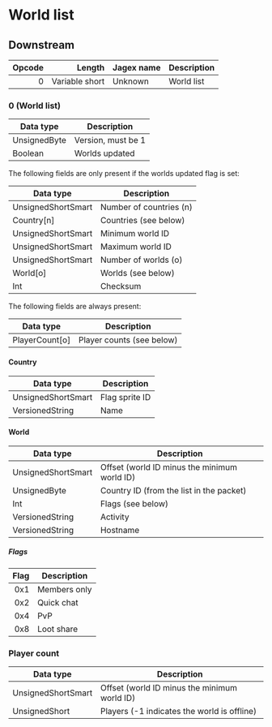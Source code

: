# World list

## Downstream

| Opcode | Length         | Jagex name                  | Description                        |
|-------:|---------------:|-----------------------------|------------------------------------|
|      0 | Variable short | Unknown                     | World list                         |

### 0 (World list)

| Data type    | Description             |
|--------------|-------------------------|
| UnsignedByte | Version, must be 1      |
| Boolean      | Worlds updated          |

The following fields are only present if the worlds updated flag is set:

| Data type          | Description             |
|--------------------|-------------------------|
| UnsignedShortSmart | Number of countries (n) |
| Country\[n\]       | Countries (see below)   |
| UnsignedShortSmart | Minimum world ID        |
| UnsignedShortSmart | Maximum world ID        |
| UnsignedShortSmart | Number of worlds (o)    |
| World\[o\]         | Worlds (see below)      |
| Int                | Checksum                |

The following fields are always present:

| Data type          | Description               |
|--------------------|---------------------------|
| PlayerCount\[o\]   | Player counts (see below) |

#### Country

| Data type          | Description    |
|--------------------|----------------|
| UnsignedShortSmart | Flag sprite ID |
| VersionedString    | Name           |

#### World

| Data type          | Description                                  |
|--------------------|----------------------------------------------|
| UnsignedShortSmart | Offset (world ID minus the minimum world ID) |
| UnsignedByte       | Country ID (from the list in the packet)     |
| Int                | Flags (see below)                            |
| VersionedString    | Activity                                     |
| VersionedString    | Hostname                                     |

##### Flags

| Flag | Description  |
|-----:|--------------|
|  0x1 | Members only |
|  0x2 | Quick chat   |
|  0x4 | PvP          |
|  0x8 | Loot share   |

### Player count

| Data type          | Description                                  |
|--------------------|----------------------------------------------|
| UnsignedShortSmart | Offset (world ID minus the minimum world ID) |
| UnsignedShort      | Players (-1 indicates the world is offline)  |
